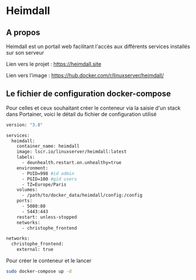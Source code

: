 # Heimdall



## A propos

Heimdall est un portail web facilitant l'accès aux différents services installés sur son serveur



Lien vers le projet : https://heimdall.site

Lien vers l'image : https://hub.docker.com/r/linuxserver/heimdall/ 



## Le fichier de configuration docker-compose

Pour celles et ceux souhaitant créer le conteneur via la saisie d'un stack dans Portainer, voici le détail du fichier de configuration utilisé

```dockerfile
version: "3.8"

services:
  heimdall:
    container_name: heimdall
    image: lscr.io/linuxserver/heimdall:latest
    labels:
      - deunhealth.restart.on.unhealthy=true
    environment:
      - PUID=998 #id admin 
      - PGID=100 #gid users
      - TZ=Europe/Paris
    volumes:
      - /path/to/docker_data/heimdall/config:/config
    ports:
      - 5080:80
      - 5443:443
    restart: unless-stopped
    networks:
      - christophe_frontend

networks:
  christophe_frontend:
    external: true
```

Pour créer le conteneur et le lancer

````bash
sudo docker-compose up -d
````




